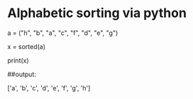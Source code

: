 # Alphabetic sorting via python

a = ("h", "b", "a", "c", "f", "d", "e", "g")

x = sorted(a)

print(x)


##output:

['a', 'b', 'c', 'd', 'e', 'f', 'g', 'h']
